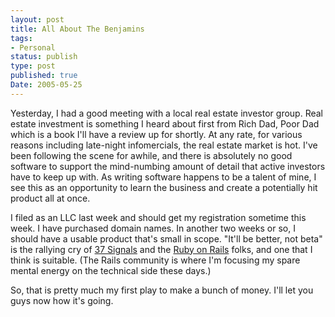 ```yaml
---
layout: post
title: All About The Benjamins
tags:
- Personal
status: publish
type: post
published: true
Date: 2005-05-25
---
```

Yesterday, I had a good meeting with a local real estate investor group.  Real estate investment is something I heard about first from Rich Dad, Poor Dad which is a book I'll have a review up for shortly.  At any rate, for various reasons including late-night infomercials, the real estate market is hot.  I've been following the scene for awhile, and there is absolutely no good software to support the mind-numbing amount of detail that active investors have to keep up with.  As writing software happens to be a talent of mine, I see this as an opportunity to learn the business and create a potentially hit product all at once.

I filed as an <span class="caps">LLC</span> last week and should get my registration sometime this week.  I have purchased domain names.  In another two weeks or so, I should have a usable product that's small in scope.  "It'll be better, not beta" is the rallying cry of [37 Signals](http://37signals.com/svn/) and the [Ruby on Rails](http://www.rubyonrails.com/) folks, and one that I think is suitable.  (The Rails community is where I'm focusing my spare mental energy on the technical side these days.)

So, that is pretty much my first play to make a bunch of money.  I'll let you guys now how it's going.
